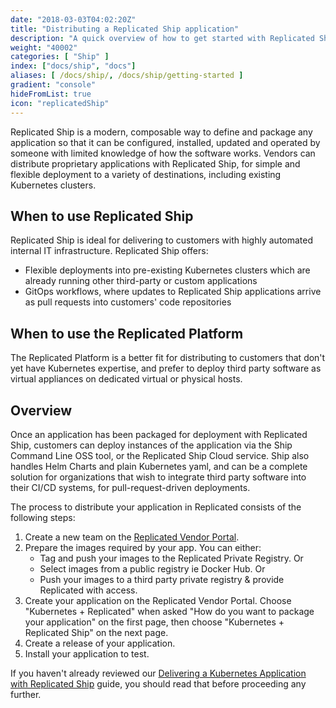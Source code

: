 ```yaml
---
date: "2018-03-03T04:02:20Z"
title: "Distributing a Replicated Ship application"
description: "A quick overview of how to get started with Replicated Ship."
weight: "40002"
categories: [ "Ship" ]
index: ["docs/ship", "docs"]
aliases: [ /docs/ship/, /docs/ship/getting-started ]
gradient: "console"
hideFromList: true
icon: "replicatedShip"
---
```


Replicated Ship is a modern, composable way to define and package any application so that it can be configured, installed, updated and operated by someone with limited knowledge of how the software works. Vendors can distribute proprietary applications with Replicated Ship, for simple and flexible deployment to a variety of destinations, including existing Kubernetes clusters.

## When to use Replicated Ship

Replicated Ship is ideal for delivering to customers with highly automated internal IT infrastructure. Replicated Ship offers:

* Flexible deployments into pre-existing Kubernetes clusters which are already running other third-party or custom applications
* GitOps workflows, where updates to Replicated Ship applications arrive as pull requests into customers' code repositories

## When to use the Replicated Platform

The Replicated Platform is a better fit for distributing to customers that don't yet have Kubernetes expertise, and prefer to deploy third party software as virtual appliances on dedicated virtual or physical hosts.

## Overview

Once an application has been packaged for deployment with Replicated Ship, customers can deploy instances of the application via the Ship Command Line OSS tool, or the Replicated Ship Cloud service. Ship also handles Helm Charts and plain Kubernetes yaml, and can be a complete solution for organizations that wish to integrate third party software into their CI/CD systems, for pull-request-driven deployments.

The process to distribute your application in Replicated consists of the following steps:

1. Create a new team on the [Replicated Vendor Portal](https://vendor.replicated.com/signup).
1. Prepare the images required by your app. You can either:
    - Tag and push your images to the Replicated Private Registry. Or
    - Select images from a public registry ie Docker Hub. Or
    - Push your images to a third party private registry & provide Replicated with access.
1. Create your application on the Replicated Vendor Portal. Choose "Kubernetes + Replicated" when asked "How do you want to package your application" on the first page, then choose "Kubernetes + Replicated Ship" on the next page.
1. Create a release of your application.
1. Install your application to test.

If you haven't already reviewed our [Delivering a Kubernetes Application with Replicated Ship](/guides/kubernetes-with-ship/) guide, you should read that before proceeding any further.
